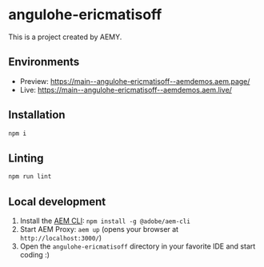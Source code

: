 # angulohe-ericmatisoff

This is a project created by AEMY.

## Environments

- Preview: https://main--angulohe-ericmatisoff--aemdemos.aem.page/
- Live: https://main--angulohe-ericmatisoff--aemdemos.aem.live/

## Installation

```sh
npm i
```

## Linting

```sh
npm run lint
```

## Local development

1. Install the [AEM CLI](https://github.com/adobe/helix-cli): `npm install -g @adobe/aem-cli`
1. Start AEM Proxy: `aem up` (opens your browser at `http://localhost:3000/`)
1. Open the `angulohe-ericmatisoff` directory in your favorite IDE and start coding :)